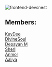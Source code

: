 ![frontend-devsnest](https://socialify.git.ci/Team-Focussed/frontend-devsnest/image?description=1&font=Raleway&forks=1&issues=1&language=1&owner=1&pattern=Diagonal%20Stripes&pulls=1&stargazers=1&theme=Dark)

## Members:
[KayDee](https://github.com/kaydee0502) <br>
[DivineSoul](https://github.com/CodeBlooded-RahulMaurya) <br>
[Depayan M](https://github.com/DepayanMondal) <br>
[Sherl](https://github.com/aayushi221) <br>
[Anmol](https://github.com/noob-anmol) <br>
[Aaliya](https://github.com/Aaliya7516) <br>

